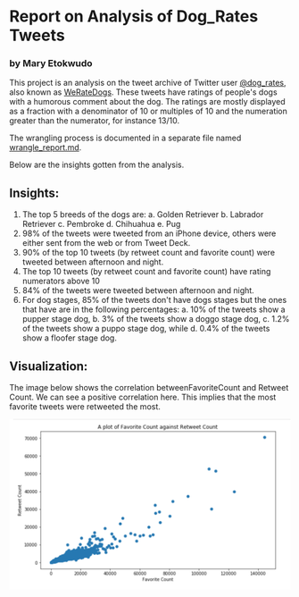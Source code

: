 # Report on Analysis of Dog_Rates Tweets
### by Mary Etokwudo

This project is an analysis on the tweet archive of Twitter user [@dog_rates](https://twitter.com/dog_rates), also known as
[WeRateDogs](https://en.wikipedia.org/wiki/WeRateDogs). These tweets have ratings of people's dogs with a humorous comment about the dog. The ratings are mostly displayed as a fraction with a denominator of 10 or multiples of 10 and the numeration greater than the numerator, for instance 13/10.

The wrangling process is documented in a separate file named [wrangle_report.md](https://github.com/Uniqcoda/dog-rates/blob/main/wrangle_report.md). 

Below are the insights gotten from the analysis.

## Insights:

1. The top 5 breeds of the dogs are:
    a. Golden Retriever
    b. Labrador Retriever
    c. Pembroke
    d. Chihuahua
    e. Pug
2. 98% of the tweets were tweeted from an iPhone device, others were either sent from the
    web or from Tweet Deck.
3. 90% of the top 10 tweets (by retweet count and favorite count) were tweeted between
    afternoon and night.
4. The top 10 tweets (by retweet count and favorite count) have rating numerators above 10
5. 84% of the tweets were tweeted between afternoon and night.
6. For dog stages, 85% of the tweets don't have dogs stages but the ones that have are in the
    following percentages:
    a. 10% of the tweets show a pupper stage dog,
    b. 3% of the tweets show a doggo stage dog,
    c. 1.2% of the tweets show a puppo stage dog, while
    d. 0.4% of the tweets show a floofer stage dog.

## Visualization:

The image below shows the correlation betweenFavoriteCount and Retweet Count. We can see
a positive correlation here. This implies that the most favorite tweets were retweeted the most.

![Plot of Favorite count Vs Retweet Count](./plot.png)
